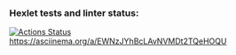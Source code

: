 ### Hexlet tests and linter status:
[![Actions Status](https://github.com/VErgasheva/frontend-project-44/actions/workflows/hexlet-check.yml/badge.svg)](https://github.com/VErgasheva/frontend-project-44/actions)
https://asciinema.org/a/EWNzJYhBcLAvNVMDt2TQeHOQU
